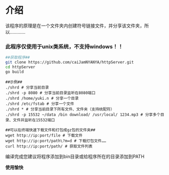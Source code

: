 # 介绍
该程序的原理是在一个文件夹内创建符号链接文件，并分享该文件夹，所以…………
### 此程序仅使用于unix类系统，不支持windows！！

```bash
##获取程序##
git clone https://github.com/caiJamNYANYA/httpServer.git
cd httpServer
go build
```
```
##示例##
./shrd # 分享当前目录
./shrd -p 8080 # 分享当前目录监听在8080端口
./shrd /home/yuki.n # 分享一个目录
./shrd /etc/fstab # 分享一个文件
./shrd * # 分享当前目录下所有文件、文件夹（支持统配符）
./shrd -p 15532 ~/data /bin download/ /usr/local/ 1234.mp3 # 分享多个目录、文件并监听在15532端口
``` 
```
##可以在终端快速下载文件和打包成gz包的文件夹##
wget http://ip:port/file # 下载文件
wget http://ip:port/path\?m=d # 下载打包文件……
curl http://ip:port/path/ # 获取文件列表
```
编译完成您建议将程序添加到bin目录或给程序所在的目录添加到PATH

**使用愉快**
